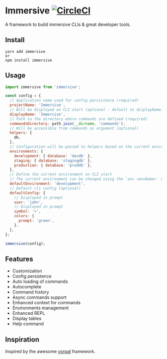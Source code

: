 # Immersive [![CircleCI](https://circleci.com/gh/MatthieuLemoine/immersive/tree/master.svg?style=svg)](https://circleci.com/gh/MatthieuLemoine/immersive/tree/master)

A framework to build immersive CLIs & great developer tools.

## Install

```
yarn add immersive
or
npm install immersive
```

## Usage

```javascript
import immersive from 'immersive';

const config = {
  // Application name used for config persistence (required)
  projectName: 'Immersive',
  // Will be displayed on CLI start (optional - default to displayName)
  displayName: 'Immersive',
  // Path to the directory where commands are defined (required)
  commandsDirectory: path.join(__dirname, 'commands'),
  // Will be accessible from commands as argument (optional)
  helpers: {
    db,
  },
  // Configuration will be passed to helpers based on the current environment (optional)
  environments: {
    development: { database: 'devdb' },
    staging: { database: 'stagingdb' },
    production: { database: 'proddb' },
  },
  // Define the current environment on CLI start
  // The current environment can be changed using the `env <envName>` command (optional)
  defaultEnvironment: 'development',
  // Default cli config (optional)
  defaultConfig: {
    // Displayed in prompt
    user: 'john',
    // Displayed in prompt
    symbol: '>',
    colors: {
      prompt: 'green',
    },
  },
};

immersive(config);
```

## Features

- Customization
- Config persistence
- Auto loading of commands
- Autocomplete
- Command history
- Async commands support
- Enhanced context for commands
- Environments management
- Enhanced REPL
- Display tables
- Help command

## Inspiration

Inspired by the awesome [vorpal](https://github.com/dthree/vorpal) framework.
